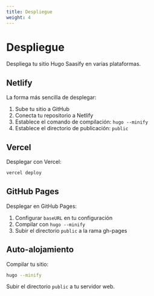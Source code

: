 ```yaml
---
title: Despliegue
weight: 4
---
```


# Despliegue

Despliega tu sitio Hugo Saasify en varias plataformas.

## Netlify

La forma más sencilla de desplegar:

1. Sube tu sitio a GitHub
2. Conecta tu repositorio a Netlify
3. Establece el comando de compilación: `hugo --minify`
4. Establece el directorio de publicación: `public`

## Vercel

Desplegar con Vercel:

```bash
vercel deploy
```

## GitHub Pages

Desplegar en GitHub Pages:

1. Configurar `baseURL` en tu configuración
2. Compilar con `hugo --minify`
3. Subir el directorio `public` a la rama gh-pages

## Auto-alojamiento

Compilar tu sitio:

```bash
hugo --minify
```

Subir el directorio `public` a tu servidor web.
